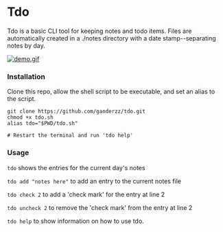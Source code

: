 # Tdo

Tdo is a basic CLI tool for keeping notes and todo items. Files are automatically created in a ./notes directory with a date stamp--separating notes by day.

[![demo.gif](https://i.postimg.cc/mZ0B7Cdk/demo.gif)](https://postimg.cc/pyYwHhMM)

### Installation

Clone this repo, allow the shell script to be executable, and set an alias to the script.

```
git clone https://github.com/ganderzz/tdo.git
chmod +x tdo.sh
alias tdo="$PWD/tdo.sh"

# Restart the terminal and run 'tdo help'
```

### Usage

`tdo` shows the entries for the current day's notes

`tdo add "notes here"` to add an entry to the current notes file

`tdo check 2` to add a 'check mark' for the entry at line 2

`tdo uncheck 2` to remove the 'check mark' from the entry at line 2

`tdo help` to show information on how to use tdo.